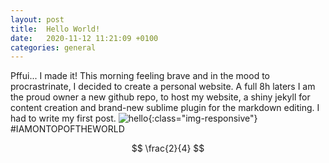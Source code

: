 ```yaml
---
layout: post
title:  Hello World!
date:   2020-11-12 11:21:09 +0100
categories: general
---
```


Pffui... I made it! This morning feeling brave and in the mood to procrastrinate, I decided to create a personal website. A full 8h laters I am the proud owner a new github repo, to host my website, a shiny jekyll for content creation and brand-new sublime plugin for the markdown editing. I had to write my first post. 
![hello]({{site.url}}/assets/img/ihaveawebsite.png){:class="img-responsive"}
#IAMONTOPOFTHEWORLD

$$ \frac{2}{4} $$
